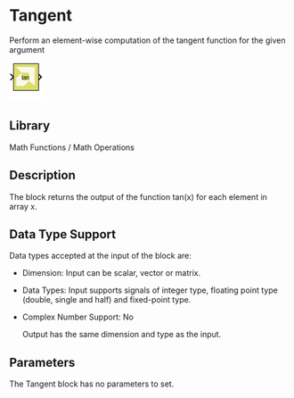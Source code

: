 # Tangent

Perform an element-wise computation of the tangent function for the
given argument

![](./Images/block.png)

## Library

Math Functions / Math Operations


## Description

The block returns the output of the function tan(x) for each element
in array x.

## Data Type Support

Data types accepted at the input of the block are:

- Dimension: Input can be scalar, vector or matrix.

- Data Types: Input supports signals of integer type, floating point
  type (double, single and half) and fixed-point type.

- Complex Number Support: No

  Output has the same dimension and type as the input.

## Parameters

The Tangent block has no parameters to set.
